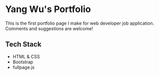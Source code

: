 # Yang Wu's Portfolio

This is the first portfolio page I make for web developer job application. Comments and suggestions are welcome!

## Tech Stack
* HTML & CSS
* Bootstrap
* fullpage.js

